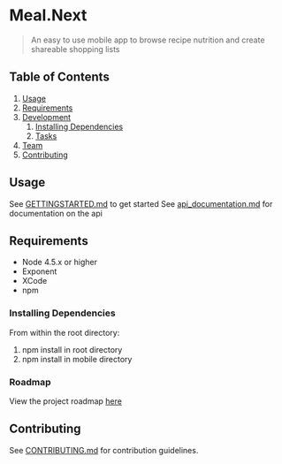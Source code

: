 # Meal.Next

> An easy to use mobile app to browse recipe nutrition and create shareable shopping lists


## Table of Contents

1. [Usage](#Usage)
1. [Requirements](#requirements)
1. [Development](#development)
    1. [Installing Dependencies](#installing-dependencies)
    1. [Tasks](#tasks)
1. [Team](#team)
1. [Contributing](#contributing)

## Usage

See [GETTINGSTARTED.md](GETTINGSTARTED.md) to get started
See [api_documentation.md](api_documentation.md) for documentation on the api

## Requirements

- Node 4.5.x or higher
- Exponent
- XCode
- npm

### Installing Dependencies

From within the root directory:

1. npm install in root directory
2. npm install in mobile directory

### Roadmap

View the project roadmap [here](LINK_TO_PROJECT_ISSUES)


## Contributing

See [CONTRIBUTING.md](CONTRIBUTING.md) for contribution guidelines.
